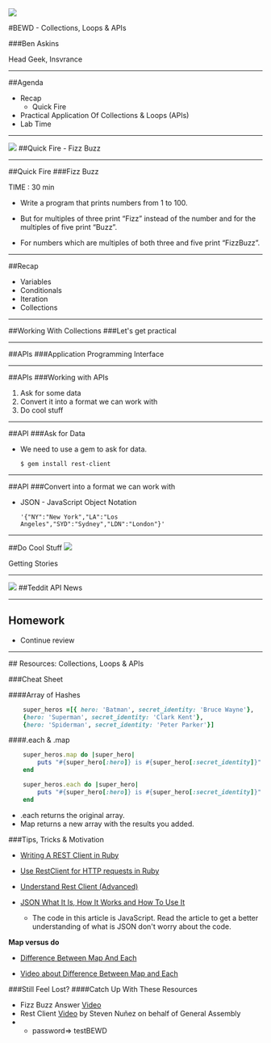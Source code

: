 <img id="icon" src="https://github.com/generalassembly/ga-ruby-on-rails-for-devs/raw/master/images/ga.png">

#BEWD - Collections, Loops & APIs

###Ben Askins

Head Geek, Insvrance

---


##Agenda

*	Recap
	*	Quick Fire
*	Practical Application Of Collections & Loops (APIs)
*	Lab Time	

---


<img id ='icon' src="../../assets/ICL_icons/Exercise_icon_md.png">
##Quick Fire - Fizz Buzz

---


##Quick Fire
###Fizz Buzz

TIME : 30 min

*	Write a program that prints numbers from 1 to 100. 

*	But for multiples of three print “Fizz” instead of the number and for the multiples of five print “Buzz”. 

*	For numbers which are multiples of both three and five print “FizzBuzz”.

---



##Recap

*	Variables
*	Conditionals
*	Iteration
*	Collections


---


##Working With Collections
###Let's get practical


---


##APIs
###Application Programming Interface


---


##APIs
###Working with APIs

1.	Ask for some data
2. Convert it into a format we can work with
3. Do cool stuff

---


##API
###Ask for Data


*	We need to use a gem to ask for data.
		
		$ gem install rest-client

---


##API
###Convert into a format we can work with


*	JSON - JavaScript Object Notation
		
		'{"NY":"New York","LA":"Los Angeles","SYD":"Sydney","LDN":"London"}'


---


##Do Cool Stuff
<img id ='icon' src="../../assets/ICL_icons/Code_along_icon_md.png">

Getting Stories


---



<img id ='icon' src="../../assets/ICL_icons/Exercise_icon_md.png">
##Teddit API News

---


## Homework

*	Continue review 

---


<div id="resources">
## Resources: Collections, Loops & APIs

###Cheat Sheet

####Array of Hashes

```ruby
	super_heros =[{ hero: 'Batman', secret_identity: 'Bruce Wayne'}, 
	{hero: 'Superman', secret_identity: 'Clark Kent'}, 
	{hero: 'Spiderman', secret_identity: 'Peter Parker'}]
```


####.each & .map

```ruby
	super_heros.map do |super_hero| 
		puts "#{super_hero[:hero]} is #{super_hero[:secret_identity]}"
	end
```
	
```ruby
	super_heros.each do |super_hero| 
		puts "#{super_hero[:hero]} is #{super_hero[:secret_identity]}"
	end
```

*	.each returns the original array. 
*	Map returns a new array with the results you added. 


###Tips, Tricks & Motivation


*	[Writing A REST Client in Ruby](http://www.alphadevx.com/a/88-Writing-a-REST-Client-in-Ruby)

*	[Use RestClient for HTTP requests in Ruby](https://coderwall.com/p/bmgapg)

*	[Understand Rest Client (Advanced)](http://www.ibm.com/developerworks/library/os-understand-rest-ruby/)

*	[JSON What It Is, How It Works and How To Use It](http://www.copterlabs.com/blog/json-what-it-is-how-it-works-how-to-use-it/)
	*	The code in this article is JavaScript. Read the article to get a better understanding of what is JSON don't worry about the code.	

__Map versus do__

*	[Difference Between Map And Each](http://stackoverflow.com/questions/9586989/difference-between-map-and-each)

*	[Video about Difference Between Map and Each](http://www.youtube.com/watch?v=jJHzwgPl5lA)


###Still Feel Lost?
####Catch Up With These Resources

-	Fizz Buzz Answer [Video](https://vimeo.com/67752034)
-	Rest Client [Video](http://vimeo.com/67132957) by Steven Nuñez on behalf of General Assembly
-	
	-	password=> testBEWD	
